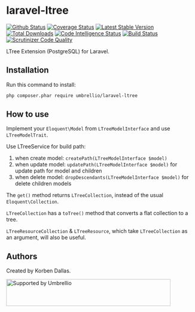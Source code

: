 # laravel-ltree

[![Github Status](https://github.com/umbrellio/laravel-ltree/workflows/CI/badge.svg)](https://github.com/umbrellio/laravel-ltree/actions)
[![Coverage Status](https://coveralls.io/repos/github/umbrellio/laravel-ltree/badge.svg?branch=master)](https://coveralls.io/github/umbrellio/laravel-ltree?branch=master)
[![Latest Stable Version](https://poser.pugx.org/umbrellio/laravel-ltree/v/stable.png)](https://packagist.org/packages/umbrellio/laravel-ltree)
[![Total Downloads](https://poser.pugx.org/umbrellio/laravel-ltree/downloads.png)](https://packagist.org/packages/umbrellio/laravel-ltree)
[![Code Intelligence Status](https://scrutinizer-ci.com/g/umbrellio/laravel-ltree/badges/code-intelligence.svg?b=master)](https://scrutinizer-ci.com/code-intelligence)
[![Build Status](https://scrutinizer-ci.com/g/umbrellio/laravel-ltree/badges/build.png?b=master)](https://scrutinizer-ci.com/g/umbrellio/laravel-ltree/build-status/master)
[![Scrutinizer Code Quality](https://scrutinizer-ci.com/g/umbrellio/laravel-ltree/badges/quality-score.png?b=master)](https://scrutinizer-ci.com/g/umbrellio/laravel-ltree/?branch=master)

LTree Extension (PostgreSQL) for Laravel. 

## Installation

Run this command to install:
```bash
php composer.phar require umbrellio/laravel-ltree
```

## How to use

Implement your `Eloquent\Model` from `LTreeModelInterface` and use `LTreeModelTrait`.

Use LTreeService for build path:
1. when create model: `createPath(LTreeModelInterface $model)`
2. when update model: `updatePath(LTreeModelInterface $model)` for update path for model and children
3. when delete model: `dropDescendants(LTreeModelInterface $model)` for delete children models

The `get()` method returns `LTreeCollection`, instead of the usual `Eloquent\Collection`.

`LTreeCollection` has a `toTree()` method that converts a flat collection to a tree.

`LTreeResourceCollection` & `LTreeResource`, which take `LTreeCollection` as an argument, will also be useful.

## Authors

Created by Korben Dallas.

<a href="https://github.com/umbrellio/">
<img style="float: left;" src="https://umbrellio.github.io/Umbrellio/supported_by_umbrellio.svg" alt="Supported by Umbrellio" width="439" height="72">
</a>
